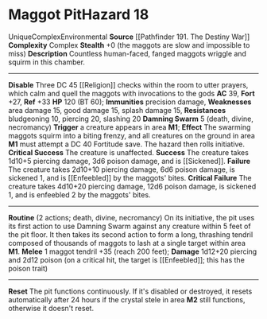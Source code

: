 ﻿---
ac: '39'
all_resistance: null
complexity: Complex
element: null
fortitude: '+27'
hardness: null
hazard_type: Environmental
hp: 120 (BT 60)
id: '396'
immunity:
- precision damage
level: '18'
name: Maggot Pit
rarity: Unique
reflex: '+33'
resistance:
- bludgeoning 10
- piercing 20
- slashing 20
school: null
source: '[[DATABASE/source/Pathfinder 191. The Destiny War|Pathfinder #191: The Destiny
  War]]'
trait:
- '[[DATABASE/trait/Complex|Complex]]'
- '[[DATABASE/trait/Environmental|Environmental]]'
- '[[DATABASE/trait/Unique|Unique]]'
type: Hazard
weakness:
- area damage 15
- good damage 15
- '[[DATABASE/trait/Splash|splash]] damage 15'
will: null

---
# Maggot Pit<span class="item-type">Hazard 18</span>

<span class="trait-unique item-trait">Unique</span><span class="item-trait">Complex</span><span class="item-trait">Environmental</span>
**Source** [[Pathfinder 191. The Destiny War]]
**Complexity** Complex
**Stealth** +0 (the maggots are slow and impossible to miss)
**Description** Countless human-faced, fanged maggots wriggle and squirm in this chamber.

---
**Disable** Three DC 45 [[Religion]] checks within the room to utter prayers, which calm and quell the maggots with invocations to the gods
**AC** 39, **Fort** +27, **Ref** +33
**HP** 120 (BT 60); **Immunities** precision damage, **Weaknesses** area damage 15, good damage 15, splash damage 15, **Resistances** bludgeoning 10, piercing 20, slashing 20
**Damning Swarm** <span class="action-icon">5</span> (death, divine, necromancy) **Trigger** a creature appears in area **M1**; **Effect** The swarming maggots squirm into a biting frenzy, and all creatures on the ground in area **M1** must attempt a DC 40 Fortitude save. The hazard then rolls initiative.
**Critical Success** The creature is unaffected.
**Success** The creature takes 1d10+5 piercing damage, 3d6 poison damage, and is [[Sickened]].
**Failure** The creature takes 2d10+10 piercing damage, 6d6 poison damage, is sickened 1, and is [[Enfeebled]] by the maggots' bites.
**Critical Failure** The creature takes 4d10+20 piercing damage, 12d6 poison damage, is sickened 1, and is enfeebled 2 by the maggots' bites.

---
**Routine** (2 actions; death, divine, necromancy) On its initiative, the pit uses its first action to use Damning Swarm against any creature within 5 feet of the pit floor. It then takes its second action to form a long, thrashing tendril composed of thousands of maggots to lash at a single target within area **M1**.
 **Melee** <span class="action-icon">1</span> maggot tendril +35 (reach 200 feet); **Damage** 1d12+20 piercing and 2d12 poison (on a critical hit, the target is [[Enfeebled]]; this has the poison trait)

---
**Reset** The pit functions continuously. If it's disabled or destroyed, it resets automatically after 24 hours if the crystal stele in area **M2** still functions, otherwise it doesn't reset.